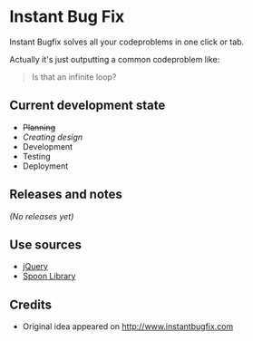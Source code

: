 Instant Bug Fix
=========

Instant Bugfix solves all your codeproblems in one click or tab.

Actually it's just outputting a common codeproblem like:

> Is that an infinite loop?

Current development state
----

* ~~Planning~~
* *Creating design*
* Development
* Testing
* Deployment

Releases and notes
----

*(No releases yet)*

Use sources
----
* [jQuery](http://www.jquery.com)
* [Spoon Library](http://www.spoon-library.com/)

Credits
----
* Original idea appeared on http://www.instantbugfix.com
